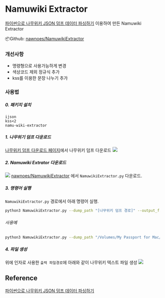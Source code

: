 # Namuwiki Extractor
[파이썬으로 나무위키 JSON 덤프 데이터 파싱하기](https://heegyukim.medium.com/%ED%8C%8C%EC%9D%B4%EC%8D%AC%EC%9C%BC%EB%A1%9C-%EB%82%98%EB%AC%B4%EC%9C%84%ED%82%A4-json-%EB%8D%A4%ED%94%84-%EB%8D%B0%EC%9D%B4%ED%84%B0-%ED%8C%8C%EC%8B%B1%ED%95%98%EA%B8%B0-8f41cee1e155) 이용하여 만든 Namuwiki Extractor  

📦Github: [nawnoes/NamuwikiExtractor](https://github.com/nawnoes/NamuwikiExtractor)

### 개선사항
- 명령형으로 사용가능하게 변경
- 색상코드 제외 정규식 추가
- kss를 이용한 문장 나누기 추가

### 사용법
##### 0. 패키지 설치
```text
ijson
kss<2
namu-wiki-extractor
```
##### 1. 나무위기 덤프 다운로드
[나무위키 덤프 다운로드 페이지](https://namu.wiki/w/%EB%82%98%EB%AC%B4%EC%9C%84%ED%82%A4:%EB%8D%B0%EC%9D%B4%ED%84%B0%EB%B2%A0%EC%9D%B4%EC%8A%A4%20%EB%8D%A4%ED%94%84)에서 나무위키 덤프 다운로드 
![](https://images.velog.io/images/nawnoes/post/f7211354-e0b3-40a8-af68-087df9a69473/image.png)
##### 2. Namuwiki Extrator 다운로드
![](https://images.velog.io/images/nawnoes/post/1939c2cf-6ca9-4ae5-abf9-17114d786166/image.png)
[nawnoes/NamuwikiExtractor](https://github.com/nawnoes/NamuwikiExtractor) 에서 `NamuwikiExtractor.py` 다운로드.
##### 3. 명령어 실행
`NamuwikiExtractor.py` 경로에서 아래 명령어 실행. 
```sh
python3 NamuwikiExtractor.py --dump_path "[나무위키 덤프 경로]" --output_file "[출력 파일경로]"
```

###### 사용예  
```sh
python3 NamuwikiExtractor.py --dump_path "/Volumes/My Passport for Mac/00_nlp/나무위키/docData200302.json" --output_file "./namuwiki.txt"
```


##### 4. 파일 생성
위에 인자로 사용한 `출력 파일경로`에 아래와 같이 나무위키 텍스트 파일 생성
![](https://images.velog.io/images/nawnoes/post/37b3bbf2-b5cd-41c7-94ba-212b6085608b/image.png)



## Reference
[파이썬으로 나무위키 JSON 덤프 데이터 파싱하기](https://heegyukim.medium.com/%ED%8C%8C%EC%9D%B4%EC%8D%AC%EC%9C%BC%EB%A1%9C-%EB%82%98%EB%AC%B4%EC%9C%84%ED%82%A4-json-%EB%8D%A4%ED%94%84-%EB%8D%B0%EC%9D%B4%ED%84%B0-%ED%8C%8C%EC%8B%B1%ED%95%98%EA%B8%B0-8f41cee1e155)
